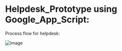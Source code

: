 # Helpdesk_Prototype using Google_App_Script:

Process flow for helpdesk: 

![image](https://user-images.githubusercontent.com/85121157/156417752-f1aa4b22-187a-4a12-a10e-001b94c973a9.png)
